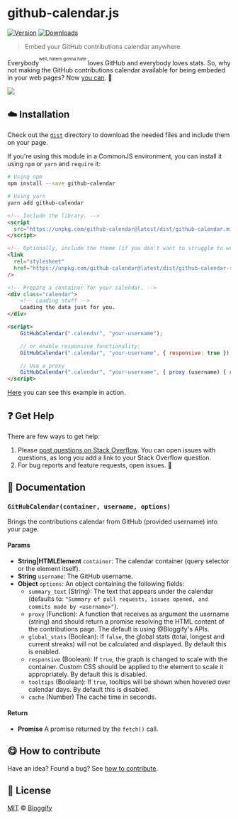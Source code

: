 <!-- Please do not edit this file. Edit the `blah` field in the `package.json` instead. If in doubt, open an issue. -->


# github-calendar.js

 [![Version](https://img.shields.io/npm/v/github-calendar.svg)](https://www.npmjs.com/package/github-calendar) [![Downloads](https://img.shields.io/npm/dt/github-calendar.svg)](https://www.npmjs.com/package/github-calendar)

> Embed your GitHub contributions calendar anywhere.


Everybody<sup><sup>well, haters gonna hate</sup></sup> loves GitHub and everybody loves stats. So, why not making the GitHub contributions calendar available for being embeded in your web pages? Now [you can](https://bloggify.github.io/github-calendar/example). :tada:


[![](https://i.imgur.com/tJjRpuN.png)](https://bloggify.github.io/github-calendar/example)


## :cloud: Installation


Check out the [`dist`](/dist) directory to download the needed files and include them on your page.

If you're using this module in a CommonJS environment, you can install it using `npm` or `yarn` and `require` it:

```sh
# Using npm
npm install --save github-calendar

# Using yarn
yarn add github-calendar
```




```html
<!-- Include the library. -->
<script
  src="https://unpkg.com/github-calendar@latest/dist/github-calendar.min.js">
</script>

<!-- Optionally, include the theme (if you don't want to struggle to write the CSS) -->
<link
  rel="stylesheet"
  href="https://unpkg.com/github-calendar@latest/dist/github-calendar-responsive.css"
/>

<!-- Prepare a container for your calendar. -->
<div class="calendar">
    <!-- Loading stuff -->
    Loading the data just for you.
</div>

<script>
    GitHubCalendar(".calendar", "your-username");

    // or enable responsive functionality:
    GitHubCalendar(".calendar", "your-username", { responsive: true });

    // Use a proxy
    GitHubCalendar(".calendar", "your-username", { proxy (username) { return fetch(`https://your-proxy.com/github?user=${username}`).then(r => r.text()) }});
</script>
```


[Here](http://codepen.io/anon/pen/aZmjvZ?editors=1000) you can see this example in action.



## :question: Get Help

There are few ways to get help:

 1. Please [post questions on Stack Overflow](https://stackoverflow.com/questions/ask). You can open issues with questions, as long you add a link to your Stack Overflow question.
 2. For bug reports and feature requests, open issues. :bug:




## :memo: Documentation


### `GitHubCalendar(container, username, options)`
Brings the contributions calendar from GitHub (provided username) into your page.

#### Params

- **String|HTMLElement** `container`: The calendar container (query selector or the element itself).
- **String** `username`: The GitHub username.
- **Object** `options`: An object containing the following fields:
   - `summary_text` (String): The text that appears under the calendar (defaults to: `"Summary of
     pull requests, issues opened, and commits made by <username>"`).
   - `proxy` (Function): A function that receives as argument the username (string) and should return a promise resolving the HTML content of the contributions page.
     The default is using @Bloggify's APIs.
   - `global_stats` (Boolean): If `false`, the global stats (total, longest and current streaks) will not be calculated and displayed. By default this is enabled.
   - `responsive` (Boolean): If `true`, the graph is changed to scale with the container. Custom CSS should be applied to the element to scale it appropriately. By default this is disabled.
   - `tooltips` (Boolean): If `true`, tooltips will be shown when hovered over calendar days. By default this is disabled.
   - `cache` (Number) The cache time in seconds.

#### Return
- **Promise** A promise returned by the `fetch()` call.



## :yum: How to contribute
Have an idea? Found a bug? See [how to contribute][contributing].



## :scroll: License

[MIT][license] © [Bloggify][website]

[license]: http://showalicense.com/?fullname=Bloggify%20%3Csupport%40bloggify.org%3E%20(https%3A%2F%2Fbloggify.org)&year=2016#license-mit
[website]: https://bloggify.org
[contributing]: /CONTRIBUTING.md
[docs]: /DOCUMENTATION.md
